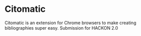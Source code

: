 # Citomatic
Citomatic is an extension for Chrome browsers to make creating bibliographies super easy. Submission for HACKON 2.0
